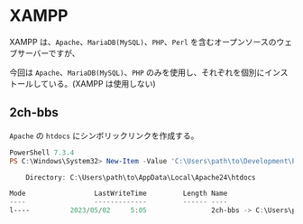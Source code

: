 # XAMPP

XAMPP は、`Apache`、`MariaDB(MySQL)`、`PHP`、`Perl` を含むオープンソースのウェブサーバーですが、

今回は `Apache`、`MariaDB(MySQL)`、`PHP` のみを使用し、それぞれを個別にインストールしている。(XAMPP は使用しない)

## 2ch-bbs

`Apache` の `htdocs` にシンボリックリンクを作成する。

``` PowerShell
PowerShell 7.3.4
PS C:\Windows\System32> New-Item -Value 'C:\Users\path\to\Development\PHP\2ch-bbs' -Path 'C:\Users\path\to\AppData\Local\Apache24\htdocs\' -Name 2ch-bbs -ItemType SymbolicLink

    Directory: C:\Users\path\to\AppData\Local\Apache24\htdocs

Mode                 LastWriteTime         Length Name
----                 -------------         ------ ----
l----          2023/05/02     5:05                2ch-bbs -> C:\Users\path\to\Development\PHP\2ch-bbs
```
